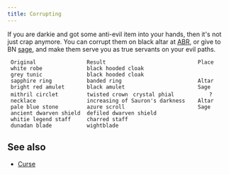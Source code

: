 ```yaml
---
title: Corrupting
---
```


If you are darkie and got some anti-evil item into your hands, then it's
not just crap anymore. You can corrupt them on black altar at
[ABR](ABR "wikilink"), or give to BN [sage](sage "wikilink"), and make
them serve you as true servants on your evil paths.

` Original                Result                             Place`
` white robe              black hooded cloak`
` grey tunic              black hooded cloak`
` sapphire ring           banded ring                        Altar`
` bright red amulet       black amulet                       Sage`
` mithril circlet         twisted crown`
` crystal phial           ?`
` necklace                increasing of Sauron's darkness    Altar`
` pale blue stone         azure scroll                       Sage`
` ancient dwarven shield  defiled dwarven shield`
` whitie legend staff     charred staff`
` dunadan blade           wightblade`

## See also

- [Curse](Curse "wikilink")